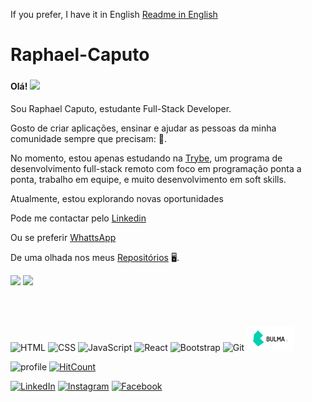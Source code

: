 If you prefer, I have it in English [Readme in English](https://github.com/RaphaelCaputo2/RaphaelCaputo2/blob/main/english.md)
# Raphael-Caputo

###  <h4> Olá! <img src="https://raw.githubusercontent.com/verma-anushka/verma-anushka/master/gifs/wave.gif" width="30px"></h4>

Sou Raphael Caputo, estudante Full-Stack Developer.

Gosto de criar aplicações, ensinar e ajudar as pessoas da minha comunidade sempre que precisam: :handshake:.

No momento, estou apenas estudando na [Trybe](www.betrybe.com), um programa de desenvolvimento full-stack remoto com foco em programação ponta a ponta, trabalho em equipe, e muito desenvolvimento em soft skills. 


Atualmente, estou explorando novas oportunidades

Pode me contactar pelo [Linkedin](https://www.linkedin.com/in/raphael-caputo/)


Ou se preferir [WhattsApp](https://api.whatsapp.com/send?phone=5524981304732)

De uma olhada nos meus [Repositórios](https://github.com/RaphaelCaputo2?tab=repositories) :desktop_computer:.

<p align="left">
  
  <img src="https://github-readme-stats.vercel.app/api?username=raphaelcaputo2&hide=stars&show_icons=true&theme=dark&line_height=32">
  <img src="https://github-readme-stats.vercel.app/api/top-langs/?username=raphaelcaputo2&count_private=true&theme=dark">

</p>

<br><br>

<p >
  <span  class="d-flex">
    <img title="HTML" alt="HTML" height=40 src="https://www.w3.org/html/logo/downloads/HTML5_Badge_256.png">
    <img title="CSS" alt="CSS" height=40
      src="https://www.kindpng.com/picc/m/464-4640184_css3-png-download-css-icon-transparent-png.png">
    <img title="JavaScript" alt="JavaScript" height=40
      src="https://upload.wikimedia.org/wikipedia/commons/thumb/9/99/Unofficial_JavaScript_logo_2.svg/600px-Unofficial_JavaScript_logo_2.svg.png">
    <img title="React" alt="React" height=40 src="https://cdn.worldvectorlogo.com/logos/react.svg">
    <img title="Bootstrap" alt="Bootstrap" height=40
      src="https://upload.wikimedia.org/wikipedia/commons/thumb/b/b2/Bootstrap_logo.svg/480px-Bootstrap_logo.svg.png">
    <img title="Git" alt="Git" height=40 src="https://git-scm.com/images/logos/downloads/Git-Icon-1788C.png">
    <img title="Bulma" alt="Bulma" height=40 src="https://raw.githubusercontent.com/jgthms/bulma/master/docs/images/bulma-banner.png">
  </span>
</p>

​![profile](https://komarev.com/ghpvc/?username=RaphaelCaputo2)
[![HitCount](http://hits.dwyl.com/RaphaelCaputo2/{project}.svg)](http://hits.dwyl.com/RaphaelCaputo2/{project})





<a href="https://www.linkedin.com/in/raphael-caputo/" target="_blank"><img src="https://img.shields.io/badge/LinkedIn-%230077B5.svg?&style=flat-square&logo=linkedin&logoColor=white" alt="LinkedIn"></a>
<a href="https://www.instagram.com/raphascaputo/" target="_blank"><img src="https://img.shields.io/badge/Instagram-%23E4405F.svg?&style=flat-square&logo=instagram&logoColor=white" alt="Instagram"></a>
<a href="https://www.facebook.com/faelcaputo/" target="_blank"><img src="https://img.shields.io/badge/Facebook-%231877F2.svg?&style=flat-square&logo=facebook&logoColor=white" alt="Facebook"></a>

